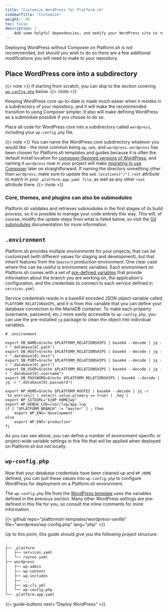```yaml
---
title: "Customize WordPress for Platform.sh"
sidebarTitle: "Customize"
weight: -90
toc: false
description: |
    Add some helpful dependencies, and modify your WordPress site to read from a Platform.sh environment.
---
```


Deploying WordPress without Composer on Platform.sh is not recommended, but should you wish to do so there are a few additional modifications you will need to make to your repository.

## Place WordPress core into a subdirectory

{{< note >}}
If starting from scratch, you can skip to the section covering [`wp-config.php`](#wp-configphp) below.
{{< /note >}}

Keeping WordPress core up-to-date is made much easier when it resides in a subdirectory of your repository, and it will make the recommended transition to using Composer simpler. It also will make defining WordPress as a submodule possible if you choose to do so. 

Place all code for WordPress core into a subdirectory called `wordpress`, including your `wp-config.php` file.

{{< note >}}
You can name the WordPress core subdirectory whatever you would like - the most common being `wp`, `web`, and `wordpress`. `wordpress` has been chosen for Platform.sh templates and guides because it is often the default install location for [composer-flavored versions of WordPress](/guides/wordpress/deploy/_index.md), and naming it `wordpress` now in your project will make [migrating to use Composer](/guides/wordpress/composer/migrate.md) later on straightforward. If naming the directory something other than `wordpress`, make sure to update the `web.locations["/"].root` attribute to match in your `.platform.app.yaml file`, as well as any other `root` attribute there.
{{< /note >}}

### Core, themes, and plugins can also be submodules

Platform.sh validates and retrieves submodules in the first stages of its build process, so it is possible to manage your code entirely this way. This will, of course, modify the update steps from what is listed below, so visit the [Git submodules](/development/submodules.md) documentation for more information.

## `.environment`

Platform.sh provides multiple *environments* for your projects, that can be customized (with different values for staging and development), but that inherit features from the (`master`) production environment. One clear case where this can be useful is environment variables. Each environment on Platform.sh comes with a set of [pre-defined variables](/development/variables.html#platformsh-provided-variables) that provide information about the branch you are working on, the application's configuration, and the credentials to connect to each service defined in `services.yaml`. 

Service credentials reside in a base64 encoded JSON object variable called `PLATFORM_RELATIONSHIPS`, and it is from this variable that you can define your database connection to the MariaDB container. To make each property (username, password, etc.) more easily accessible to `wp-config.php`, you can use the pre-installed `jq` package to clean the object into individual variables.

```text
# .environment

export DB_NAME=$(echo $PLATFORM_RELATIONSHIPS | base64 --decode | jq -r ".database[0].path")
export DB_HOST=$(echo $PLATFORM_RELATIONSHIPS | base64 --decode | jq -r ".database[0].host")
export DB_PORT=$(echo $PLATFORM_RELATIONSHIPS | base64 --decode | jq -r ".database[0].port")
export DB_USER=$(echo $PLATFORM_RELATIONSHIPS | base64 --decode | jq -r ".database[0].username")
export DB_PASSWORD=$(echo $PLATFORM_RELATIONSHIPS | base64 --decode | jq -r ".database[0].password")

export WP_HOME=$(echo $PLATFORM_ROUTES | base64 --decode | jq -r 'to_entries[] | select(.value.primary == true) | .key')
export WP_SITEURL="${WP_HOME}wp"
export WP_DEBUG_LOG=/var/log/app.log
if [ "$PLATFORM_BRANCH" != "master" ] ; then
    export WP_ENV='development'
else
    export WP_ENV='production'
fi
```
 
As you can see above, you can define a number of environment-specific or project-wide variable settings in this file that will be applied when deployed on Platform.sh but not locally. 

## `wp-config.php`

Now that your database credentials have been cleaned up and `WP_HOME` defined, you can pull these values into `wp-config.php` to configure WordPress for deployment on a Platform.sh environment. 

The `wp-config.php` file from the [WordPress template](https://github.com/platformsh-templates/wordpress-vanilla) uses the variables defined in the previous section. Many other WordPress settings are pre-defined in this file for you, so consult the inline comments for more information.

{{< github repo="platformsh-templates/wordpress-vanilla" file="wordpress/wp-config.php" lang="php" >}}

Up to this point, this guide should give you the following project structure:

```txt
.
├── .platform
│   ├── services.yaml
│   └── routes.yaml
├── wordpress
│   ├── wp-admin
│   ├── wp-content
│   ├── wp-includes
│   ├── ...
│   ├── wp-cli.yml
│   └── wp-config.php
└── .platform.app.yaml
```

{{< guide-buttons next="Deploy WordPress" >}}